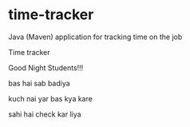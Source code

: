 # time-tracker
Java (Maven) application for tracking time on the job

Time tracker

Good Night Students!!!


bas hai sab badiya 


kuch nai yar bas kya kare


sahi hai check kar liya

